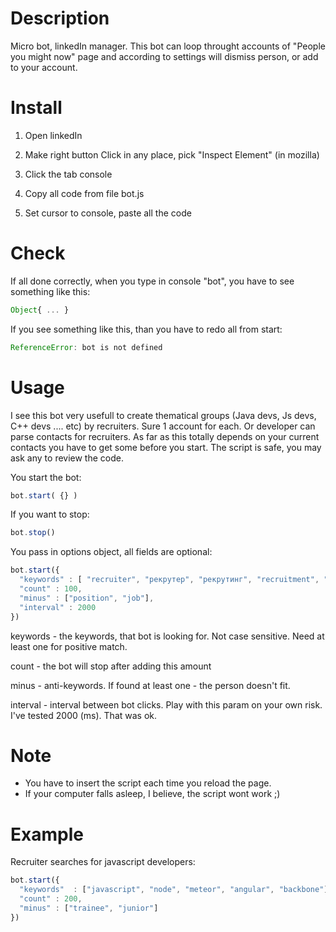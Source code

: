 # Description
Micro bot, linkedIn manager. This bot can loop throught accounts of "People you might now" page and according to settings will dismiss person, or add to your account.

# Install

1. Open linkedIn

2. Make right button Click in any place, pick "Inspect Element" (in mozilla)

3. Click the tab console

4. Copy all code from file bot.js

5. Set cursor to console, paste all the code


# Check
If all done correctly, when you type in console "bot", you have to see something like this:
``` javascript
Object{ ... }
```


If you see something like this, than you have to redo all from start:
``` javascript
ReferenceError: bot is not defined
```

# Usage
I see this bot very usefull to create thematical groups (Java devs, Js devs, C++ devs .... etc) by recruiters. Sure 1 account for each. 
Or developer can parse contacts for recruiters. As far as this totally depends on your current  contacts you have to get some before you start.
The script is safe, you may ask any to review the code.

You start the bot:
``` javascript
bot.start( {} )
```

If you want to stop:
``` javascript
bot.stop()
```

You pass in options object, all fields are optional:
``` javascript
bot.start({
  "keywords" : [ "recruiter", "рекрутер", "рекрутинг", "recruitment", "looking for", "searching for" ],
  "count" : 100,
  "minus" : ["position", "job"],
  "interval" : 2000
})
```

keywords - the keywords, that bot is looking for. Not case sensitive. Need at least one for positive match.

count - the bot will stop after adding this amount

minus - anti-keywords. If found at least one - the person doesn't fit.

interval - interval between bot clicks. Play with this param on your own risk. I've tested 2000 (ms). That was ok.

# Note
- You have to insert the script each time you reload the page.
- If your computer falls asleep, I believe, the script wont work ;)

# Example
Recruiter searches for javascript developers:
``` javascript
bot.start({
  "keywords"  : ["javascript", "node", "meteor", "angular", "backbone"],
  "count" : 200,
  "minus" : ["trainee", "junior"]
})
```


